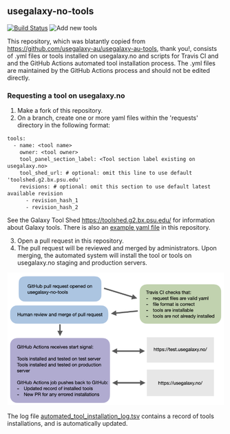 ## usegalaxy-no-tools

[![Build Status](https://travis-ci.com/usegalaxy-no/usegalaxy-no-tools.svg?branch=master)](https://travis-ci.com/usegalaxy-no/usegalaxy-no-tools)
![Add new tools](https://github.com/usegalaxy-no/usegalaxy-no-tools/workflows/Add%20new%20tools/badge.svg)

This repository, which was blatantly copied from https://github.com/usegalaxy-au/usegalaxy-au-tools, thank you!, consists of .yml files or tools installed on usegalaxy.no and scripts for Travis CI and and the GitHub Actions automated tool installation process.  The .yml files are maintained by the GitHub Actions process and should not be edited directly.

### Requesting a tool on usegalaxy.no

1. Make a fork of this repository.
2. On a branch, create one or more yaml files within the 'requests' directory in the following format:

```
tools:
  - name: <tool name>
    owner: <tool owner>
    tool_panel_section_label: <Tool section label existing on usegalaxy.no>
    tool_shed_url: # optional: omit this line to use default 'toolshed.g2.bx.psu.edu'
    revisions: # optional: omit this section to use default latest available revision
      - revision_hash_1
      - revision_hash_2
```

See the Galaxy Tool Shed https://toolshed.g2.bx.psu.edu/ for information about Galaxy tools.
There is also an [example yaml file](requests/template/example.yml) in this repository.

3. Open a pull request in this repository.
4. The pull request will be reviewed and merged by administrators.  Upon merging, the automated system will install the tool or tools on usegalaxy.no staging and production servers.

![Automated process for installing tools on usegalaxy.no](/images/installation_process_flow_chart.png)

The log file [automated_tool_installation_log.tsv](automated_tool_installation_log.tsv) contains a record of tools installations, and is automatically updated.
